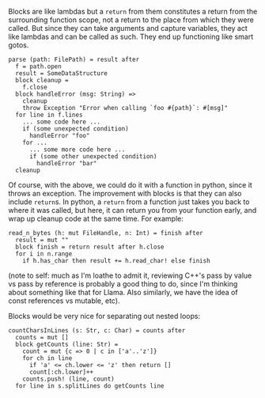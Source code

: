 Blocks are like lambdas but a `return` from them constitutes a return from the surrounding function scope, not a return to the place from which they were called. But since they can take arguments and capture variables, they act like lambdas and can be called as such. They end up functioning like smart gotos.

```
parse (path: FilePath) = result after
  f = path.open
  result = SomeDataStructure
  block cleanup =
    f.close
  block handleError (msg: String) =>
    cleanup
    throw Exception "Error when calling `foo #{path}`: #[msg]"
  for line in f.lines
    ... some code here ...
    if (some unexpected condition)
      handleError "foo"
    for ...
      ... some more code here ...
      if (some other unexpected condition)
        handleError "bar"
  cleanup
```

Of course, with the above, we could do it with a function in python, since it throws an exception. The improvement with blocks is that they can also include `return`s. In python, a `return` from a function just takes you back to where it was called, but here, it can return you from your function early, and wrap up cleanup code at the same time. For example:

```
read_n_bytes (h: mut FileHandle, n: Int) = finish after
  result = mut ""
  block finish = return result after h.close
  for i in n.range
    if h.has_char then result += h.read_char! else finish
```

(note to self: much as I'm loathe to admit it, reviewing C++'s pass by value vs pass by reference is probably a good thing to do, since I'm thinking about something like that for Llama. Also similarly, we have the idea of const references vs mutable, etc).

Blocks would be very nice for separating out nested loops:

```
countCharsInLines (s: Str, c: Char) = counts after
  counts = mut []
  block getCounts (line: Str) = 
    count = mut {c => 0 | c in ['a'..'z']}
    for ch in line 
      if 'a' <= ch.lower <= 'z' then return []
      count[:ch.lower]++
    counts.push! (line, count)
  for line in s.splitLines do getCounts line
```